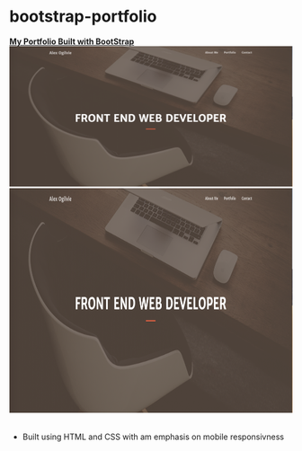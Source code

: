 # bootstrap-portfolio
<strong> <a href="https://ogilvie1231.github.io/bootstrap-portfolio/">My Portfolio Built with BootStrap</a></strong>
![site image](public/img/readme.png)
<img src="img/readme.png" alt="site image" width="600" height="400">&nbsp;

<ul>
    <li>Built using HTML and CSS with am emphasis on mobile responsivness</li>
</ul>
